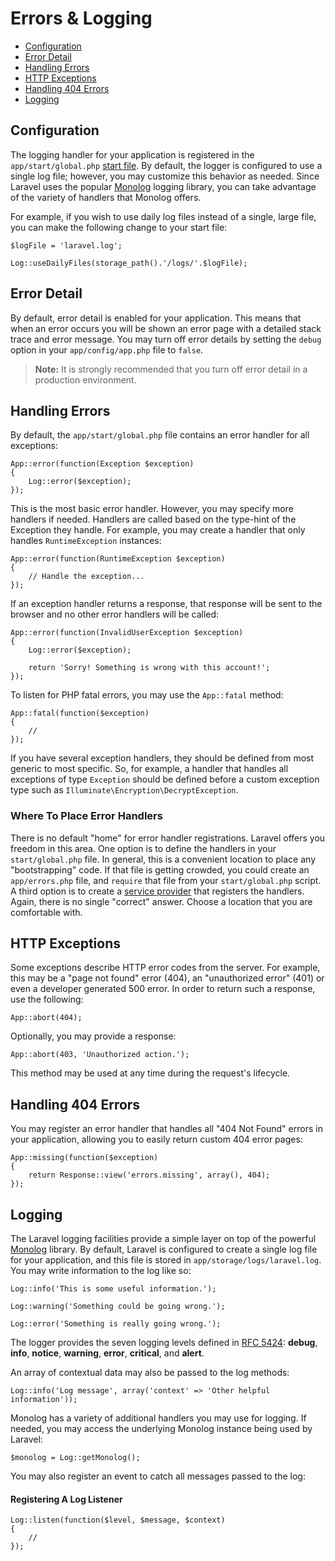 # Errors & Logging

- [Configuration](#configuration)
- [Error Detail](#error-detail)
- [Handling Errors](#handling-errors)
- [HTTP Exceptions](#http-exceptions)
- [Handling 404 Errors](#handling-404-errors)
- [Logging](#logging)

<a name="configuration"></a>
## Configuration

The logging handler for your application is registered in the `app/start/global.php` [start file](/docs/lifecycle#start-files). By default, the logger is configured to use a single log file; however, you may customize this behavior as needed. Since Laravel uses the popular [Monolog](https://github.com/Seldaek/monolog) logging library, you can take advantage of the variety of handlers that Monolog offers.

For example, if you wish to use daily log files instead of a single, large file, you can make the following change to your start file:

	$logFile = 'laravel.log';

	Log::useDailyFiles(storage_path().'/logs/'.$logFile);

<a name="error-detail"></a>
## Error Detail

By default, error detail is enabled for your application. This means that when an error occurs you will be shown an error page with a detailed stack trace and error message. You may turn off error details by setting the `debug` option in your `app/config/app.php` file to `false`.

> **Note:** It is strongly recommended that you turn off error detail in a production environment.

<a name="handling-errors"></a>
## Handling Errors

By default, the `app/start/global.php` file contains an error handler for all exceptions:

	App::error(function(Exception $exception)
	{
		Log::error($exception);
	});

This is the most basic error handler. However, you may specify more handlers if needed. Handlers are called based on the type-hint of the Exception they handle. For example, you may create a handler that only handles `RuntimeException` instances:

	App::error(function(RuntimeException $exception)
	{
		// Handle the exception...
	});

If an exception handler returns a response, that response will be sent to the browser and no other error handlers will be called:

	App::error(function(InvalidUserException $exception)
	{
		Log::error($exception);

		return 'Sorry! Something is wrong with this account!';
	});

To listen for PHP fatal errors, you may use the `App::fatal` method:

	App::fatal(function($exception)
	{
		//
	});

If you have several exception handlers, they should be defined from most generic to most specific. So, for example, a handler that handles all exceptions of type `Exception` should be defined before a custom exception type such as `Illuminate\Encryption\DecryptException`.

### Where To Place Error Handlers

There is no default "home" for error handler registrations. Laravel offers you freedom in this area. One option is to define the handlers in your `start/global.php` file. In general, this is a convenient location to place any "bootstrapping" code. If that file is getting crowded, you could create an `app/errors.php` file, and `require` that file from your `start/global.php` script. A third option is to create a [service provider](/docs/ioc#service-providers) that registers the handlers. Again, there is no single "correct" answer. Choose a location that you are comfortable with.

<a name="http-exceptions"></a>
## HTTP Exceptions

Some exceptions describe HTTP error codes from the server. For example, this may be a "page not found" error (404), an "unauthorized error" (401) or even a developer generated 500 error. In order to return such a response, use the following:

	App::abort(404);

Optionally, you may provide a response:

	App::abort(403, 'Unauthorized action.');

This method may be used at any time during the request's lifecycle.

<a name="handling-404-errors"></a>
## Handling 404 Errors

You may register an error handler that handles all "404 Not Found" errors in your application, allowing you to easily return custom 404 error pages:

	App::missing(function($exception)
	{
		return Response::view('errors.missing', array(), 404);
	});

<a name="logging"></a>
## Logging

The Laravel logging facilities provide a simple layer on top of the powerful [Monolog](http://github.com/seldaek/monolog) library. By default, Laravel is configured to create a single log file for your application, and this file is stored in `app/storage/logs/laravel.log`. You may write information to the log like so:

	Log::info('This is some useful information.');

	Log::warning('Something could be going wrong.');

	Log::error('Something is really going wrong.');

The logger provides the seven logging levels defined in [RFC 5424](http://tools.ietf.org/html/rfc5424): **debug**, **info**, **notice**, **warning**, **error**, **critical**, and **alert**.

An array of contextual data may also be passed to the log methods:

	Log::info('Log message', array('context' => 'Other helpful information'));

Monolog has a variety of additional handlers you may use for logging. If needed, you may access the underlying Monolog instance being used by Laravel:

	$monolog = Log::getMonolog();

You may also register an event to catch all messages passed to the log:

#### Registering A Log Listener

	Log::listen(function($level, $message, $context)
	{
		//
	});
